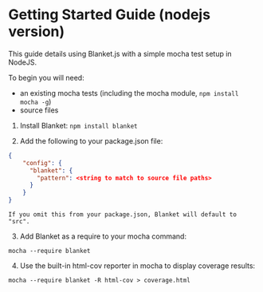 # Getting Started Guide (nodejs version)

This guide details using Blanket.js with a simple mocha test setup in NodeJS.

To begin you will need:
* an existing mocha tests (including the mocha module, `npm install mocha -g`)
* source files

1. Install Blanket: `npm install blanket`

2. Add the following to your package.json file:


```json
{
    "config": {
      "blanket": {
        "pattern": <string to match to source file paths>
      }
    }
}
```   
    
    If you omit this from your package.json, Blanket will default to "src".

3. Add Blanket as a require to your mocha command:

```mocha --require blanket```

4. Use the built-in html-cov reporter in mocha to display coverage results:

```mocha --require blanket -R html-cov > coverage.html```

